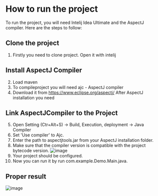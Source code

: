 # How to run the project

To run the project, you will need Intelij Idea Ultimate and the AspectJ compiler. Here are the steps to follow:

## Clone the project
 1. Firstly you need to clone project. Open it with intelij 
## Install AspectJ Compiler
 2. Load maven
 3. To compileproject you will need ajc - AspectJ compiler
 4. Download it from  https://www.eclipse.org/aspectj/ After AspectJ installation you 	need
 ## Link AspectJCompiler to the Project
 5. Open Setting (Ctr+Alt+S) -> Build,
    Execution, deployment -> Java Compiler 
 6. Set 'Use compiler' to Ajc.
 7. Enter the path to aspectjtools.jar from your AspectJ installation folder.
 8. Make sure that the compiler version is compatible with the project bytecode version.
 ![image](https://user-images.githubusercontent.com/79061647/233861728-33dd2b1d-b915-415a-9539-47fa3adafb57.png)
 9. Your project should be configured. 
 10. Now you can run it by run com.example.Demo.Main.java.
## Proper result
![image](https://user-images.githubusercontent.com/79061647/233861637-47bcb295-c876-4157-af91-ea632f6c52c7.png)
